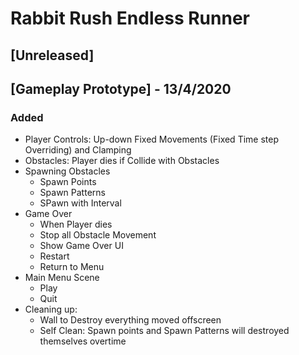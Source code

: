 # Rabbit Rush Endless Runner

## [Unreleased]

## [Gameplay Prototype] - 13/4/2020

### Added
- Player Controls: Up-down Fixed Movements (Fixed Time step Overriding) and Clamping
- Obstacles: Player dies if Collide with Obstacles
- Spawning Obstacles
  - Spawn Points
  - Spawn Patterns
  - SPawn with Interval
- Game Over
  - When Player dies
  - Stop all Obstacle Movement
  - Show Game Over UI
  - Restart
  - Return to Menu
- Main Menu Scene
  - Play
  - Quit
- Cleaning up: 
  - Wall to Destroy everything moved offscreen
  - Self Clean: Spawn points and Spawn Patterns will destroyed themselves overtime